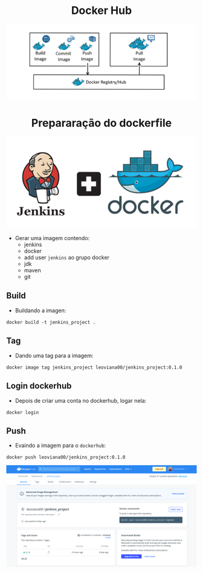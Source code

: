 <h1 align="center">Docker Hub</h1>

<p align="center">
  <img alt="Dockerhub" src="../data/dockerhub.png">
</p>


<h1 align="center">Prepararação do dockerfile </h1>

<p align="center">
  <img alt="Dockerhub" src="../data/docker_jenkins.png">
</p>

- Gerar uma imagem contendo:
    - jenkins
    - docker
    - add user `jenkins` ao grupo docker
    - jdk
    - maven
    - git

## Build

- Buildando a imagen:

```console
docker build -t jenkins_project .
```

## Tag

- Dando uma tag para a imagem:

```console
docker image tag jenkins_project leoviana00/jenkins_project:0.1.0
```

## Login dockerhub

- Depois de criar uma conta no dockerhub, logar nela:

```console
docker login
```

## Push

- Evaindo a imagem para o `dockerhub`:

```console
docker push leoviana00/jenkins_project:0.1.0
```

<p align="center">
  <img alt="Dockerhub" src="../data/dockerhub-jenkins.png">
</p>

